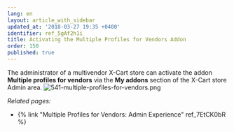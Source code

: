 ```yaml
---
lang: en
layout: article_with_sidebar
updated_at: '2018-03-27 19:35 +0400'
identifier: ref_5gAf2h1i
title: Activating the Multiple Profiles for Vendors Addon
order: 150
published: true
---
```

The administrator of a multivendor X-Cart store can activate the addon **Multiple profiles for vendors** via the **My addons** section of the X-Cart store Admin area. 
![541-multiple-profiles-for-vendors.png]({{site.baseurl}}/attachments/ref_5gAf2h1i/541-multiple-profiles-for-vendors.png)


_Related pages:_
   
   * {% link "Multiple Profiles for Vendors: Admin Experience" ref_7EtCK0bR %}
